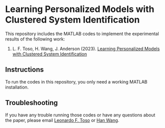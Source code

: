 # Learning Personalized Models with Clustered System Identification

This repository includes the MATLAB codes to implement the experimental results of the following work:

1) L. F. Toso, H. Wang, J. Anderson (2023). [Learning Personalized Models with Clustered System Identification](https://arxiv.org/abs/2304.01395)

## Instructions

To run the codes in this repository, you only need a working MATLAB installation.

## Troubleshooting

If you have any trouble running those codes or have any questions about the paper, please email [Leonardo F. Toso](mailto:lt2879@columbia.edu) or [Han Wang](mailto:hw2786@columbia.edu).
